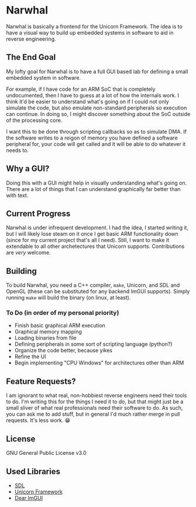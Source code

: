 # Narwhal
Narwhal is basically a frontend for the Unicorn Framework. The idea is to have a visual way to build up embedded systems in software to aid in reverse engineering.

## The End Goal
My lofty goal for Narwhal is to have a full GUI based lab for defining a small embedded system in software. 

For example, if I have code for an ARM SoC that is completely undocumented, then I have to guess at a lot of how the internals work. I think it'd be easier to understand what's going on if I could not only simulate the code, but also emulate non-standard peripherals so execution can continue. In doing so, I might discover something about the SoC outside of the processing core.

I want this to be done through scripting callbacks so as to simulate DMA. If the software writes to a reigon of memory you have defined a software peripheral for, your code will get called and it will be able to do whatever it needs to.

## Why a GUI?
Doing this with a GUI might help in visually understanding what's going on. There are a lot of things that I can understand graphically far better than with text.

## Current Progress
Narwhal is under infrequent development. I had the idea, I started writing it, but I will likely lose steam on it once I get basic ARM functionality down (since for my current project that's all I need). Still, I want to make it extendable to all other archetectures that Unicorn supports. Contributions are _very_ welcome.

## Building
To build Narwhal, you need a C++ compiler, `make`, Unicorn, and SDL and OpenGL (these can be substituted for any backend ImGUI supports). Simply running `make` will build the binary (on linux, at least).

### To Do (in order of my personal priority)
 - Finish basic graphical ARM execution
 - Graphical memory mapping
 - Loading binaries from file
 - Defining peripherals in some sort of scripting language (python?)
 - Organize the code better, because yikes
 - Refine the UI
 - Begin implementing "CPU Windows" for architectures other than ARM

## Feature Requests?
I am ignorant to what real, non-hobbiest reverse engineers need their tools to do. I'm writing this for the things I need it to do, but that might just be a small sliver of what real professionals need their software to do. As such, you can ask me to add stuff, but in general I'd much rather merge in pull requests. It's less work. 😁

## License
GNU General Public License v3.0

## Used Libraries
 - [SDL](https://www.libsdl.org/)
 - [Unicorn Framework](https://github.com/unicorn-engine/unicorn)
 - [Dear ImGUI](https://github.com/ocornut/imgui)
